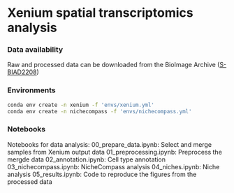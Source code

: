 # Xenium spatial transcriptomics analysis

### Data availability

Raw and processed data can be downloaded from the BioImage Archive ([S-BIAD2208](https://doi.org/10.6019/S-BIAD2208))


### Environments

```bash
conda env create -n xenium -f 'envs/xenium.yml'
conda env create -n nichecompass -f 'envs/nichecompass.yml'
```

### Notebooks

Notebooks for data analysis: 
00_prepare_data.ipynb: Select and merge samples from Xenium output data 
01_preprocessing.ipynb: Preprocess the mergde data 
02_annotation.ipynb: Cell type annotation 
03_nichecompass.ipynb: NicheCompass analysis 
04_niches.ipynb: Niche analysis 
05_results.ipynb: Code to reproduce the figures from the processed data 
